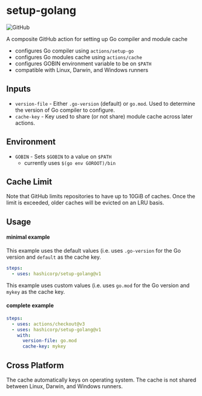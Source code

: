 # setup-golang

![GitHub](https://img.shields.io/github/license/hashicorp/setup-golang)

A composite GitHub action for setting up Go compiler and module cache
- configures Go compiler using `actions/setup-go`
- configures Go modules cache using `actions/cache`
- configures GOBIN environment variable to be on `$PATH`
- compatible with Linux, Darwin, and Windows runners

## Inputs

- `version-file` - Either `.go-version` (default) or `go.mod`. Used to determine the version of Go compiler to configure.
- `cache-key` - Key used to share (or not share) module cache across later actions.

## Environment

- `GOBIN` - Sets `$GOBIN` to a value on `$PATH`
  - currently uses `$(go env GOROOT)/bin`

## Cache Limit

Note that GitHub limits repositories to have up to 10GiB of caches. Once the limit
is exceeded, older caches will be evicted on an LRU basis.

## Usage

#### minimal example

This example uses the default values (i.e. uses `.go-version` for the Go version
and `default` as the cache key.

```yaml
steps:
  - uses: hashicorp/setup-golang@v1
```

This example uses custom values (i.e. uses `go.mod` for the Go version and
`mykey` as the cache key.

#### complete example

```yaml
steps:
  - uses: actions/checkout@v3
  - uses: hashicorp/setup-golang@v1
    with:
      version-file: go.mod
      cache-key: mykey
```

## Cross Platform

The cache automatically keys on operating system. The cache is not shared between
Linux, Darwin, and Windows runners.

